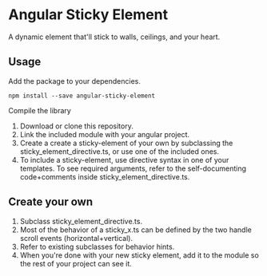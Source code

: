 Angular Sticky Element
======================
A dynamic element that'll stick to walls, ceilings, and your heart.

Usage
-----
Add the package to your dependencies.

`npm install --save angular-sticky-element`

Compile the library
1. Download or clone this repository.
2. Link the included module with your angular project.
3. Create a create a sticky-element of your own by subclassing the
sticky_element_directive.ts, or use one of the included ones.
4. To include a sticky-element, use directive syntax in one of your templates.
To see required arguments, refer to the self-documenting code+comments
inside sticky_element_directive.ts.

Create your own
---------------
1. Subclass sticky_element_directive.ts.
2. Most of the behavior of a sticky_x.ts can be defined by the two handle
scroll events (horizontal+vertical).
3. Refer to existing subclasses for behavior hints.
4. When you're done with your new sticky element, add it to the module so the
rest of your project can see it.
